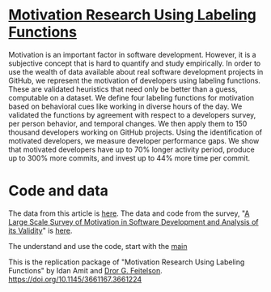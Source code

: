 # [Motivation Research Using Labeling Functions](https://dl.acm.org/doi/abs/10.1145/3661167.3661224)


Motivation is an important factor in software development. However, it is a subjective concept that is hard to quantify and study
empirically. In order to use the wealth of data available about real
software development projects in GitHub, we represent the motivation of developers using labeling functions. These are validated
heuristics that need only be better than a guess, computable on
a dataset. We define four labeling functions for motivation based
on behavioral cues like working in diverse hours of the day. We
validated the functions by agreement with respect to a developers
survey, per person behavior, and temporal changes. We then apply them to 150 thousand developers working on GitHub projects.
Using the identification of motivated developers, we measure developer performance gaps. We show that motivated developers have
up to 70% longer activity period, produce up to 300% more commits,
and invest up to 44% more time per commit.

# Code and data

The data from this article is [here](https://github.com/evidencebp/motivation-labeling-functions/tree/main/data).
The data and code from the survey, "[A Large Scale Survey of Motivation in Software Development and Analysis of its Validity](https://arxiv.org/pdf/2404.08303)" is [here](https://github.com/evidencebp/motivation-survey).

The understand and use the code, start with the [main](https://github.com/evidencebp/motivation-labeling-functions/blob/main/src/scripts/main.py)

This is the replication package of "Motivation Research Using Labeling Functions" by Idan Amit and [Dror G. Feitelson](https://www.cs.huji.ac.il/~feit/).
https://doi.org/10.1145/3661167.3661224
